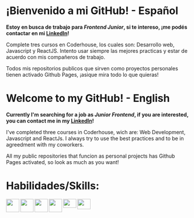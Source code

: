 # ¡Bienvenido a mi GitHub! - Español

**Estoy en busca de trabajo para _Frontend Junior_, si te intereso, ¡me podés contactar en mi [LinkedIn](https://www.linkedin.com/in/lucas-j%C3%A4hnel-3491b5227/)!**

Complete tres cursos en Coderhouse, los cuales son: Desarrollo web, Javascript y ReactJS.
Intento usar siempre las mejores practicas y estar de acuerdo con mis compañeros de trabajo.

Todos mis repositorios publicos que sirven como proyectos personales tienen activado Github Pages, ¡asique mira todo lo que quieras!

# Welcome to my GitHub! - English

**Currently I'm searching for a job as _Junior Frontend_, if you are interested, you can contact me in my [LinkedIn](https://www.linkedin.com/in/lucas-j%C3%A4hnel-3491b5227/)!**

I've completed three courses in Coderhouse, wich are: Web Development, Javascript and ReactJs.
I always try to use the best practices and to be in agreedment with my coworkers.

All my public repositories that funcion as personal projects has Github Pages activated, so look as much as you want!


# Habilidades/Skills:

<img src="https://raw.githubusercontent.com/danielcranney/readme-generator/main/public/icons/skills/html5-colored.svg" align="left" height="36" width="36" >
<img src="https://raw.githubusercontent.com/danielcranney/readme-generator/main/public/icons/skills/sass-colored.svg" align="left" height="36" width="36" >
<img src="https://upload.wikimedia.org/wikipedia/commons/thumb/9/99/Unofficial_JavaScript_logo_2.svg/800px-Unofficial_JavaScript_logo_2.svg.png" align="left" height="36" width="36" >
<img src="https://raw.githubusercontent.com/danielcranney/readme-generator/main/public/icons/skills/react-colored.svg" align="left" height="36" width="36" >
<img src="https://upload.wikimedia.org/wikipedia/commons/thumb/d/db/Npm-logo.svg/540px-Npm-logo.svg.png" align="left" height="24" width="36" >
<img src="https://upload.wikimedia.org/wikipedia/commons/thumb/d/d9/Node.js_logo.svg/320px-Node.js_logo.svg.png" align="left" height="28" width="36">
